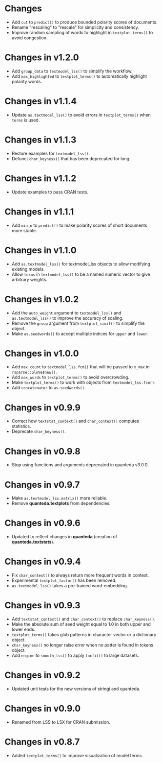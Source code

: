 # Changes

* Add `cut` to `predict()` to produce bounded polarity scores of documents.
* Rename "rescaling" to "rescale" for simplicity and consistency.
* Improve random sampling of words to highlight in `textplot_terms()` to avoid congestion.

# Changes in v1.2.0

* Add `group_data` to `textmodel_lss()` to simplify the workflow.
* Add `max_highlighted` to `textplot_terms()` to automatically highlight polarity words.

# Changes in v1.1.4

* Update `as.textmodel_lss()` to avoid errors in `textplot_terms()` when `terms` is used.

# Changes in v1.1.3

* Restore examples for `textmodel_lss()`.
* Defunct `char_keyness()` that has been deprecated for long.

# Changes in v1.1.2

* Update examples to pass CRAN tests.

# Changes in v1.1.1

* Add `min_n` to `predict()` to make polarity scores of short documents more stable.

# Changes in v1.1.0

* Add `as.textmodel_lss()` for textmodel_lss objects to allow modifying existing models.
* Allow `terms` in `textmodel_lss()` to be a named numeric vector to give arbitrary weights.

# Changes in v1.0.2

* Add the `auto_weight` argument to `textmodel_lss()` and `as.textmodel_lss()` to improve the accuracy of scaling.
* Remove the `group` argument from `textplot_simil()` to simplify the object.
* Make `as.seedwords()` to accept multiple indices for `upper` and `lower`.

# Changes in v1.0.0

* Add `max_count` to `textmodel_lss.fcm()` that will be passed to `x_max` in `rsparse::GloVe$new()`.
* Add `max_words` to `textplot_terms()` to avoid overcrowding.
* Make `textplot_terms()` to work with objects from `textmodel_lss.fcm()`.
* Add `concatenator` to `as.seedwords()`.

# Changes in v0.9.9

* Correct how `textstat_context()` and `char_context()` computes statistics.
* Deprecate `char_keyness()`.

# Changes in v0.9.8

* Stop using functions and arguments deprecated in quanteda v3.0.0.

# Changes in v0.9.7

* Make `as.textmodel_lss.matrix()` more reliable.
* Remove **quanteda.textplots** from dependencies. 

# Changes in v0.9.6

* Updated to reflect changes in **quanteda** (creation of **quanteda.textstats**).

# Changes in v0.9.4

* Fix `char_context()` to always return more frequent words in context. 
* Experimental `textplot_factor()` has been removed.
* `as.textmodel_lss()` takes a pre-trained word-embedding.

# Changes in v0.9.3

* Add `textstat_context()` and `char_context()` to replace `char_keyness()`.
* Make the absolute sum of seed weight equal to 1.0 in both upper and lower ends. 
* `textplot_terms()` takes glob patterns in character vector or a dictionary object.
* `char_keyness()` no longer raise error when no patter is found in tokens object.
* Add `engine` to `smooth_lss()` to apply `locfit()` to large datasets.

# Changes in v0.9.2

* Updated unit tests for the new versions of stringi and quanteda.

# Changes in v0.9.0

* Renamed from LSS to LSX for CRAN submission.

# Changes in v0.8.7

* Added `textplot_terms()` to improve visualization of model terms.
